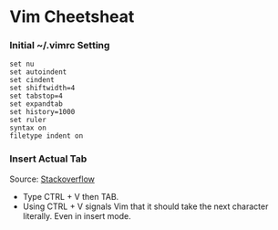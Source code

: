 # Vim Cheetsheat
### Initial ~/.vimrc Setting
```vim
set nu
set autoindent
set cindent
set shiftwidth=4
set tabstop=4
set expandtab
set history=1000
set ruler
syntax on
filetype indent on
```
### Insert Actual Tab
Source: [Stackoverflow](https://stackoverflow.com/questions/6951672/how-can-i-insert-a-real-tab-character-in-vim/6951704)  
- Type CTRL + V then TAB.
- Using CTRL + V signals Vim that it should take the next character literally. Even in insert mode.
